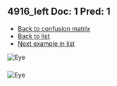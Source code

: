 ## 4916_left Doc: 1 Pred: 1
- [Back to confusion matrix](https://github.com/juliandewit/kaggle_retinopathy/blob/master/matrix.md)
- [Back to list](https://github.com/juliandewit/kaggle_retinopathy/blob/master/lists/11/list.md)
- [Next example in list](https://github.com/juliandewit/kaggle_retinopathy/blob/master/lists/11/50/5010_left.md)

![Eye](https://retinopaty.blob.core.windows.net/size1024/4916_left_1.jpeg)

### 

![Eye]()
